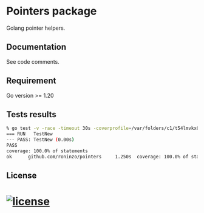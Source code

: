 # Pointers package

Golang pointer helpers.

## Documentation

See code comments.

## Requirement

Go version >= 1.20

## Tests results

```bash
% go test -v -race -timeout 30s -coverprofile=/var/folders/c1/t54lmvkx04715z80v5scjc6c0000gn/T/vscode-goSZW4FX/go-code-cover github.com/roninzo/pointers
=== RUN   TestNew
--- PASS: TestNew (0.00s)
PASS
coverage: 100.0% of statements
ok      github.com/roninzo/pointers     1.250s  coverage: 100.0% of statements
```

## License

[![license](https://img.shields.io/badge/license-MIT-green "The MIT License (MIT)")](LICENSE)
=======

